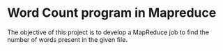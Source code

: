 # Word Count program in Mapreduce
The objective of this project is to develop a MapReduce job to find the number of words present in the given file.
